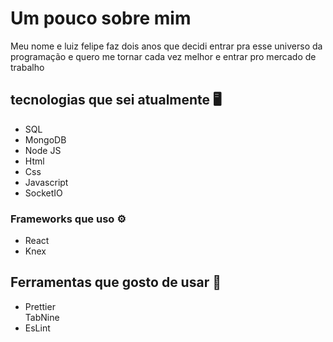 # Um pouco sobre mim 

<p>
  Meu nome e luiz felipe faz dois anos que decidi entrar pra esse universo da programação e quero me tornar cada vez melhor e entrar pro mercado de trabalho
<p/>

## tecnologias que sei atualmente 🖥️

<ul list-style="none">
  <li>SQL</li>
  <li>MongoDB</li>
  <li>Node JS</li>
  <li>Html</li>
  <li>Css</li>
  <li>Javascript</li>
  <li>SocketIO</li>
</ul>

### Frameworks que uso ⚙️

<ul list-style="none">
  <li>React</li>
  <li>Knex</li>
</ul>


## Ferramentas que gosto de usar 🧰

<ul list-style="none">
  <li>Prettier</li
  <li>TabNine</li>
  <li>EsLint</li>
</ul>
